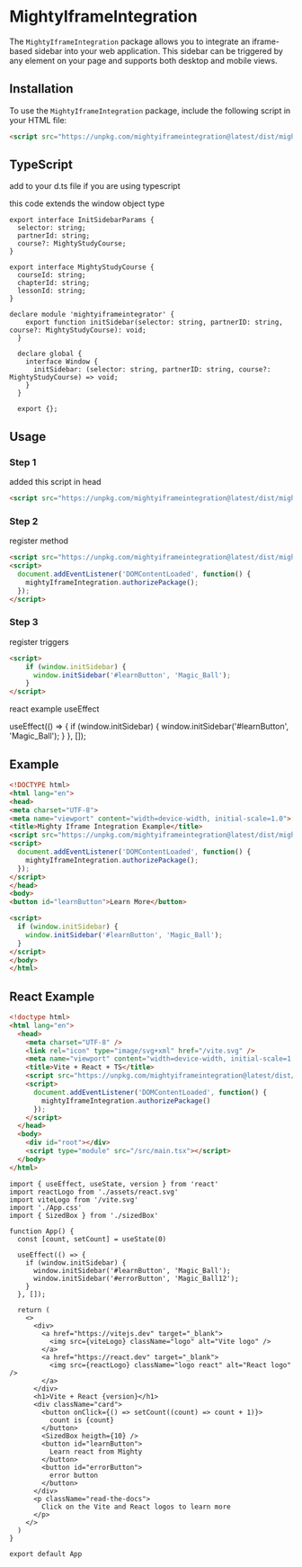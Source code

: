 # MightyIframeIntegration

The `MightyIframeIntegration` package allows you to integrate an iframe-based sidebar into your web application. This sidebar can be triggered by any element on your page and supports both desktop and mobile views.

## Installation
To use the `MightyIframeIntegration` package, include the following script in your HTML file:
```html
<script src="https://unpkg.com/mightyiframeintegration@latest/dist/mightyIframeIntegration.js"></script>
```

## TypeScript
add to your d.ts file if you are using typescript 

this code extends the window object type
```TSX
export interface InitSidebarParams {
  selector: string;
  partnerId: string;
  course?: MightyStudyCourse;
}

export interface MightyStudyCourse {
  courseId: string;
  chapterId: string;
  lessonId: string;
}

declare module 'mightyiframeintegrator' {
    export function initSidebar(selector: string, partnerID: string, course?: MightyStudyCourse): void;
  }

  declare global {
    interface Window {
      initSidebar: (selector: string, partnerID: string, course?: MightyStudyCourse) => void;
    }
  }
  
  export {};
```

## Usage

### Step 1
added this script in head 
```html
<script src="https://unpkg.com/mightyiframeintegration@latest/dist/mightyIframeIntegration.js"></script>
```

### Step 2
register method
```html
<script src="https://unpkg.com/mightyiframeintegration@latest/dist/mightyIframeIntegration.js"></script>
<script>
  document.addEventListener('DOMContentLoaded', function() {
    mightyIframeIntegration.authorizePackage();
  });
</script>
```

### Step 3

register triggers
```html
<script>
    if (window.initSidebar) {
      window.initSidebar('#learnButton', 'Magic_Ball');
    }
</script>
```

react example useEffect

useEffect(() => {
    if (window.initSidebar) {
      window.initSidebar('#learnButton', 'Magic_Ball');
    }
  }, []);


## Example
  ```html
<!DOCTYPE html>
<html lang="en">
<head>
  <meta charset="UTF-8">
  <meta name="viewport" content="width=device-width, initial-scale=1.0">
  <title>Mighty Iframe Integration Example</title>
  <script src="https://unpkg.com/mightyiframeintegration@latest/dist/mightyIframeIntegration.js"></script>
  <script>
    document.addEventListener('DOMContentLoaded', function() {
      mightyIframeIntegration.authorizePackage();
    });
  </script>
</head>
<body>
  <button id="learnButton">Learn More</button>

  <script>
    if (window.initSidebar) {
      window.initSidebar('#learnButton', 'Magic_Ball');
    }
  </script>
</body>
</html>
```

## React Example

```html
<!doctype html>
<html lang="en">
  <head>
    <meta charset="UTF-8" />
    <link rel="icon" type="image/svg+xml" href="/vite.svg" />
    <meta name="viewport" content="width=device-width, initial-scale=1.0" />
    <title>Vite + React + TS</title>
    <script src="https://unpkg.com/mightyiframeintegration@latest/dist/mightyIframeIntegration.js"></script>
    <script>
      document.addEventListener('DOMContentLoaded', function() {
        mightyIframeIntegration.authorizePackage()
      });
    </script>
  </head>
  <body>
    <div id="root"></div>
    <script type="module" src="/src/main.tsx"></script>
  </body>
</html>
```

```JSX
import { useEffect, useState, version } from 'react'
import reactLogo from './assets/react.svg'
import viteLogo from '/vite.svg'
import './App.css'
import { SizedBox } from './sizedBox'

function App() {
  const [count, setCount] = useState(0)

  useEffect(() => {
    if (window.initSidebar) {
      window.initSidebar('#learnButton', 'Magic_Ball');
      window.initSidebar('#errorButton', 'Magic_Ball12');
    }
  }, []);

  return (
    <>
      <div>
        <a href="https://vitejs.dev" target="_blank">
          <img src={viteLogo} className="logo" alt="Vite logo" />
        </a>
        <a href="https://react.dev" target="_blank">
          <img src={reactLogo} className="logo react" alt="React logo" />
        </a>
      </div>
      <h1>Vite + React {version}</h1>
      <div className="card">
        <button onClick={() => setCount((count) => count + 1)}>
          count is {count}
        </button>
        <SizedBox heigth={10} />
        <button id="learnButton">
          Learn react from Mighty
        </button>
        <button id="errorButton">
          error button
        </button>
      </div>
      <p className="read-the-docs">
        Click on the Vite and React logos to learn more
      </p>
    </>
  )
}

export default App
```
